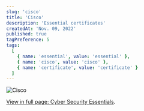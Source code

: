 ```yaml
---
slug: 'cisco'
title: 'Cisco'
description: 'Essential certificates'
createdAt: 'Nov. 09, 2022'
published: true
tagPreference: 5
tags:
  [
    { name: 'essential', value: 'essential' },
    { name: 'cisco', value: 'cisco' },
    { name: 'certificate', value: 'certificate' }
  ]
---
```

![Cisco](/images/blog/CybEssenB2C.jpg)
    <p><a href="/pdf/NSE_4_Certification.pdf"><span class="color-change font-medium">View in full page: </span></a> <a href="/pdf/CybEssenB2C.pdf"> <span class="emphasis">Cyber Security Essentials</span></a>.</p>

